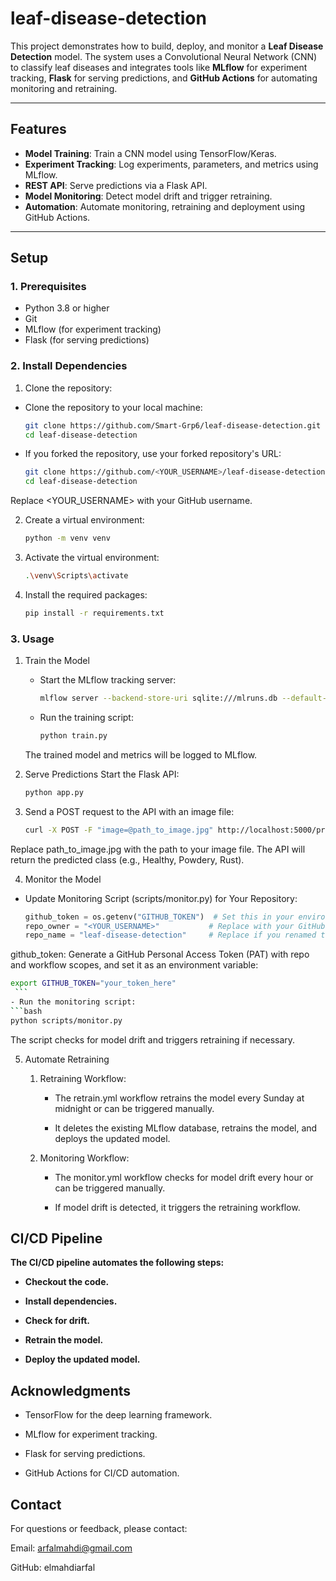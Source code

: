 # leaf-disease-detection

This project demonstrates how to build, deploy, and monitor a **Leaf Disease Detection** model. The system uses a Convolutional Neural Network (CNN) to classify leaf diseases and integrates tools like **MLflow** for experiment tracking, **Flask** for serving predictions, and **GitHub Actions** for automating monitoring and retraining.

---

## **Features**

- **Model Training**: Train a CNN model using TensorFlow/Keras.
- **Experiment Tracking**: Log experiments, parameters, and metrics using MLflow.
- **REST API**: Serve predictions via a Flask API.
- **Model Monitoring**: Detect model drift and trigger retraining.
- **Automation**: Automate monitoring, retraining and deployment using GitHub Actions.

---

## **Setup**

### **1. Prerequisites**
- Python 3.8 or higher
- Git
- MLflow (for experiment tracking)
- Flask (for serving predictions)

### **2. Install Dependencies**
1. Clone the repository:
- Clone the repository to your local machine:
   ```bash
   git clone https://github.com/Smart-Grp6/leaf-disease-detection.git
   cd leaf-disease-detection

- If you forked the repository, use your forked repository's URL:
   ```bash
   git clone https://github.com/<YOUR_USERNAME>/leaf-disease-detection.git
   cd leaf-disease-detection
Replace <YOUR_USERNAME> with your GitHub username.

2. Create a virtual environment:
   ```bash
   python -m venv venv

3. Activate the virtual environment:
   ```bash
   .\venv\Scripts\activate

4. Install the required packages:
   ```bash
   pip install -r requirements.txt

### **3. Usage**
1. Train the Model
   - Start the MLflow tracking server:
      ```bash
      mlflow server --backend-store-uri sqlite:///mlruns.db --default-artifact-root ./mlruns

   - Run the training script:
      ```bash
      python train.py
   The trained model and metrics will be logged to MLflow.

2. Serve Predictions
   Start the Flask API:
      ```bash
      python app.py

3. Send a POST request to the API with an image file:
   ```bash
   curl -X POST -F "image=@path_to_image.jpg" http://localhost:5000/predict
Replace path_to_image.jpg with the path to your image file.
The API will return the predicted class (e.g., Healthy, Powdery, Rust).

4. Monitor the Model
- Update Monitoring Script (scripts/monitor.py) for Your Repository:
   ```python
   github_token = os.getenv("GITHUB_TOKEN")  # Set this in your environment
   repo_owner = "<YOUR_USERNAME>"           # Replace with your GitHub username
   repo_name = "leaf-disease-detection"     # Replace if you renamed the repository
   ```
github_token: Generate a GitHub Personal Access Token (PAT) with repo and workflow scopes, and set it as an environment variable:
   ```bash
   export GITHUB_TOKEN="your_token_here"
    ```
- Run the monitoring script:
   ```bash
   python scripts/monitor.py
   ```
The script checks for model drift and triggers retraining if necessary.

5. Automate Retraining
   1. Retraining Workflow:

      - The retrain.yml workflow retrains the model every Sunday at midnight or can be triggered manually.

      - It deletes the existing MLflow database, retrains the model, and deploys the updated model.


   2. Monitoring Workflow:

      - The monitor.yml workflow checks for model drift every hour or can be triggered manually.

      - If model drift is detected, it triggers the retraining workflow.

## **CI/CD Pipeline**
**The CI/CD pipeline automates the following steps:**

   - **Checkout the code.**

   - **Install dependencies.**

   - **Check for drift.**

   - **Retrain the model.**

   - **Deploy the updated model.**


## **Acknowledgments**
   - TensorFlow for the deep learning framework.

   - MLflow for experiment tracking.

   - Flask for serving predictions.

   - GitHub Actions for CI/CD automation.

## **Contact**
For questions or feedback, please contact:

Email: arfalmahdi@gmail.com

GitHub: elmahdiarfal
